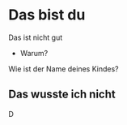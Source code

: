 # Das bist du

Das ist nicht gut

- Warum?


Wie ist der Name deines Kindes?


## Das wusste ich nicht
D
